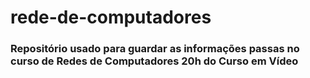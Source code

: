 # rede-de-computadores
### Repositório usado para guardar as informações passas no curso de Redes de Computadores 20h do Curso em Vídeo